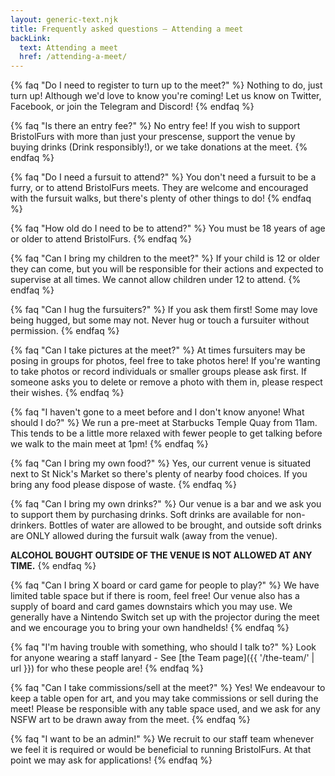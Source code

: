 ```yaml
---
layout: generic-text.njk
title: Frequently asked questions — Attending a meet
backLink:
  text: Attending a meet
  href: /attending-a-meet/
---
```


{% faq "Do I need to register to turn up to the meet?" %}
Nothing to do, just turn up! Although we'd love to know you're coming! Let us know on Twitter, Facebook, or join the Telegram and Discord!
{% endfaq %}

{% faq "Is there an entry fee?" %}
No entry fee! If you wish to support BristolFurs with more than just your prescense, support the venue by buying drinks (Drink responsibly!), or we take donations at the meet.
{% endfaq %}

{% faq "Do I need a fursuit to attend?" %}
You don't need a fursuit to be a furry, or to attend BristolFurs meets. They are welcome and encouraged with the fursuit walks, but there's plenty of other things to do!
{% endfaq %}

{% faq "How old do I need to be to attend?" %}
You must be 18 years of age or older to attend BristolFurs.
{% endfaq %}

{% faq "Can I bring my children to the meet?" %}
If your child is 12 or older they can come, but you will be responsible for their actions and expected to supervise at all times. We cannot allow children under 12 to attend.
{% endfaq %}

{% faq "Can I hug the fursuiters?" %}
If you ask them first! Some may love being hugged, but some may not. Never hug or touch a fursuiter without permission.
{% endfaq %}

{% faq "Can I take pictures at the meet?" %}
At times fursuiters may be posing in groups for photos, feel free to take photos here! If you're wanting to take photos or record individuals or smaller groups please ask first. If someone asks you to delete or remove a photo with them in, please respect their wishes.
{% endfaq %}

{% faq "I haven't gone to a meet before and I don't know anyone! What should I do?" %}
We run a pre-meet at Starbucks Temple Quay from 11am. This tends to be a little more relaxed with fewer people to get talking before we walk to the main meet at 1pm!
{% endfaq %}

{% faq "Can I bring my own food?" %}
Yes, our current venue is situated next to St Nick's Market so there's plenty of nearby food choices. If you bring any food please dispose of waste.
{% endfaq %}

{% faq "Can I bring my own drinks?" %}
Our venue is a bar and we ask you to support them by purchasing drinks. Soft drinks are available for non-drinkers. Bottles of water are allowed to be brought, and outside soft drinks are ONLY allowed during the fursuit walk (away from the venue).

**ALCOHOL BOUGHT OUTSIDE OF THE VENUE IS NOT ALLOWED AT ANY TIME.**
{% endfaq %}

{% faq "Can I bring X board or card game for people to play?" %}
We have limited table space but if there is room, feel free! Our venue also has a supply of board and card games downstairs which you may use. We generally have a Nintendo Switch set up with the projector during the meet and we encourage you to bring your own handhelds!
{% endfaq %}

{% faq "I'm having trouble with something, who should I talk to?" %}
Look for anyone wearing a staff lanyard - See [the Team page]({{ '/the-team/' | url }}) for who these people are!
{% endfaq %}

{% faq "Can I take commissions/sell at the meet?" %}
Yes! We endeavour to keep a table open for art, and you may take commissions or sell during the meet! Please be responsible with any table space used, and we ask for any NSFW art to be drawn away from the meet.
{% endfaq %}

{% faq "I want to be an admin!" %}
We recruit to our staff team whenever we feel it is required or would be beneficial to running BristolFurs. At that point we may ask for applications!
{% endfaq %}
